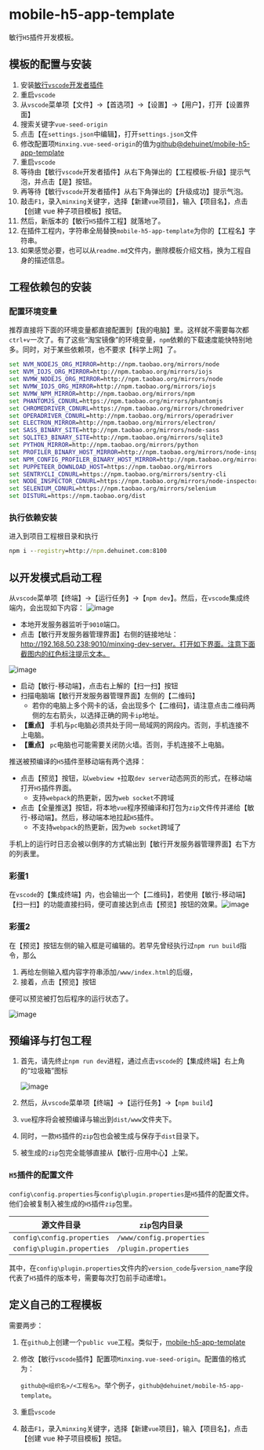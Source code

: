 # mobile-h5-app-template

敏行`H5`插件开发模板。

## 模板的配置与安装

1. 安装[敏行`vscode`开发者插件](https://marketplace.visualstudio.com/items?itemName=minxing.vscode-minxing-extension)
2. 重启`vscode`
3. 从`vscode`菜单项【文件】->【首选项】->【设置】->【用户】，打开【设置界面】
4. 搜索关键字`vue-seed-origin`
5. 点击【在`settings.json`中编辑】，打开`settings.json`文件
6. 修改配置项`Minxing.vue-seed-origin`的值为[github@dehuinet/mobile-h5-app-template](https://github.com/dehuinet/mobile-h5-app-template/)
7. 重启`vscode`
8. 等待由【敏行`vscode`开发者插件】从右下角弹出的【工程模板-升级】提示气泡，并点击【是】按钮。
9. 再等待【敏行`vscode`开发者插件】从右下角弹出的【升级成功】提示气泡。
10. 敲击`F1`，录入`minxing`关键字，选择【新建`vue`项目】，输入【项目名】，点击【创建 vue 种子项目模板】按钮。
11. 然后，新版本的【敏行`H5`插件工程】就落地了。
12. 在插件工程内，字符串全局替换`mobile-h5-app-template`为你的【工程名】字符串。
13. 如果感觉必要，也可以从`readme.md`文件内，删除模板介绍文档，换为工程自身的描述信息。

## 工程依赖包的安装

### 配置环境变量

推荐直接将下面的环境变量都直接配置到【我的电脑】里。这样就不需要每次都`ctrl+v`一次了。有了这些“淘宝镜像”的环境变量，`npm`依赖的下载速度能快特别地多。同时，对于某些依赖项，也不要求【科学上网】了。

```bat
set NVM_NODEJS_ORG_MIRROR=http://npm.taobao.org/mirrors/node
set NVM_IOJS_ORG_MIRROR=http://npm.taobao.org/mirrors/iojs
set NVMW_NODEJS_ORG_MIRROR=http://npm.taobao.org/mirrors/node
set NVMW_IOJS_ORG_MIRROR=http://npm.taobao.org/mirrors/iojs
set NVMW_NPM_MIRROR=http://npm.taobao.org/mirrors/npm
set PHANTOMJS_CDNURL=https://npm.taobao.org/mirrors/phantomjs
set CHROMEDRIVER_CDNURL=https://npm.taobao.org/mirrors/chromedriver
set OPERADRIVER_CDNURL=http://npm.taobao.org/mirrors/operadriver
set ELECTRON_MIRROR=http://npm.taobao.org/mirrors/electron/
set SASS_BINARY_SITE=http://npm.taobao.org/mirrors/node-sass
set SQLITE3_BINARY_SITE=http://npm.taobao.org/mirrors/sqlite3
set PYTHON_MIRROR=http://npm.taobao.org/mirrors/python
set PROFILER_BINARY_HOST_MIRROR=http://npm.taobao.org/mirrors/node-inspector/
set NPM_CONFIG_PROFILER_BINARY_HOST_MIRROR=http://npm.taobao.org/mirrors/node-inspector/
set PUPPETEER_DOWNLOAD_HOST=https://npm.taobao.org/mirrors
set SENTRYCLI_CDNURL=https://npm.taobao.org/mirrors/sentry-cli
set NODE_INSPECTOR_CDNURL=https://npm.taobao.org/mirrors/node-inspector
set SELENIUM_CDNURL=https://npm.taobao.org/mirrors/selenium
set DISTURL=https://npm.taobao.org/dist
```

### 执行依赖安装

进入到项目工程根目录和执行

```bat
npm i --registry=http://npm.dehuinet.com:8100
```

## 以开发模式启动工程

从`vscode`菜单项【终端】->【运行任务】->【`npm dev`】。然后，在`vscode`集成终端内，会出现如下内容：  ![image](https://user-images.githubusercontent.com/13935927/153797779-2d2b5041-1dff-469e-b6b2-83e9ac03af07.png)

* 本地开发服务器监听于`9010`端口。
* 点击【敏行开发服务器管理界面】右侧的链接地址：http://192.168.50.238:9010/minxing-dev-server。打开如下界面。注意下面截图内的红色标注提示文本。

![image](https://user-images.githubusercontent.com/13935927/153799506-c963619d-b176-4331-aeb9-8babee447789.png)

* 启动【敏行-移动端】，点击右上解的【扫一扫】按钮
* 扫描电脑端【敏行开发服务器管理界面】左侧的【二维码】
  * 若你的电脑上多个网卡的话，会出现多个【二维码】，请注意点击二维码两侧的左右箭头，以选择正确的网卡`ip`地址。
* **【重点】** 手机与`pc`电脑必须共处于同一局域网的网段内。否则，手机连接不上电脑。
* **【重点】** `pc`电脑也可能需要关闭防火墙。否则，手机连接不上电脑。

推送被预编译的`H5`插件至移动端有两个选择：

* 点击【预览】按钮，以`webview +`拉取`dev server`动态网页的形式，在移动端打开`H5`插件界面。
  * 支持`webpack`的热更新，因为`web socket`不跨域
* 点击【全量推送】按钮，将本地`vue`程序预编译和打包为`zip`文件传并递给【敏行-移动端】。然后，移动端本地拉起`H5`插件。
  * 不支持`webpack`的热更新，因为`web socket`跨域了

手机上的运行时日志会被以倒序的方式输出到【敏行开发服务器管理界面】右下方的列表里。

### 彩蛋1

在`vscode`的【集成终端】内，也会输出一个【二维码】，若使用【敏行-移动端】【扫一扫】的功能直接扫码，便可直接达到点击【预览】按钮的效果。![image](https://user-images.githubusercontent.com/13935927/153809640-b651ac50-171a-4f16-b479-a41552880d84.png)

### 彩蛋2

在【预览】按钮左侧的输入框是可编辑的。若早先曾经执行过`npm run build`指令，那么

1. 再给左侧输入框内容字符串添加`/www/index.html`的后缀，
2. 接着，点击【预览】按钮

便可以预览被打包后程序的运行状态了。

![image](https://user-images.githubusercontent.com/13935927/153809718-4471b3db-8ac6-4d80-bcb5-edafcb8f9a0b.png)

## 预编译与打包工程

1. 首先，请先终止`npm run dev`进程，通过点击`vscode`的【集成终端】右上角的“垃圾箱”图标

   ![image](https://user-images.githubusercontent.com/13935927/153806588-a9f960ec-9d76-4492-b325-ee346fffd3e7.png)

2. 然后，从`vscode`菜单项【终端】->【运行任务】->【`npm build`】
3. `vue`程序将会被预编译与输出到`dist/www`文件夹下。
4. 同时，一款`H5`插件的`zip`包也会被生成与保存于`dist`目录下。
5. 被生成的`zip`包完全能够直接从【敏行-应用中心】上架。

### `H5`插件的配置文件

`config\config.properties`与`config\plugin.properties`是`H5`插件的配置文件。他们会被复制入被生成的`H5`插件`zip`包里。

|源文件目录|`zip`包内目录|
|----|-----|
|`config\config.properties`|`/www/config.properties`|
|`config\plugin.properties`|`/plugin.properties`|

其中，在`config\plugin.properties`文件内的`version_code`与`version_name`字段代表了`H5`插件的版本号，需要每次打包前手动递增`1`。

## 定义自己的工程模板

需要两步：

1. 在`github`上创建一个`public vue`工程。类似于，[mobile-h5-app-template](https://github.com/dehuinet/mobile-h5-app-template)
2. 修改【敏行`vscode`插件】配置项`Minxing.vue-seed-origin`。配置值的格式为：

   `github@<组织名>/<工程名>`。举个例子，`github@dehuinet/mobile-h5-app-template`。

3. 重启`vscode`
4. 敲击`F1`，录入`minxing`关键字，选择【新建`vue`项目】，输入【项目名】，点击【创建 vue 种子项目模板】按钮。

